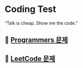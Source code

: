 # Coding Test
“Talk is cheap. Show me the code.”  

## 📃 [Programmers 문제](./programmers/)  
## 📃 [LeetCode 문제](./leetcode/)
